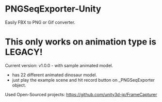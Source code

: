 # PNGSeqExporter-Unity
Easily FBX to PNG or Gif converter.

# This only works on animation type is LEGACY!

Current version: v1.0.0 - with sample animated model.

- has 22 different animated dinosaur model.
- just play the example scene and hit record button on _PNGSeqExporter object.

Used Open-Sourced projects:
https://github.com/unity3d-jp/FrameCapturer
